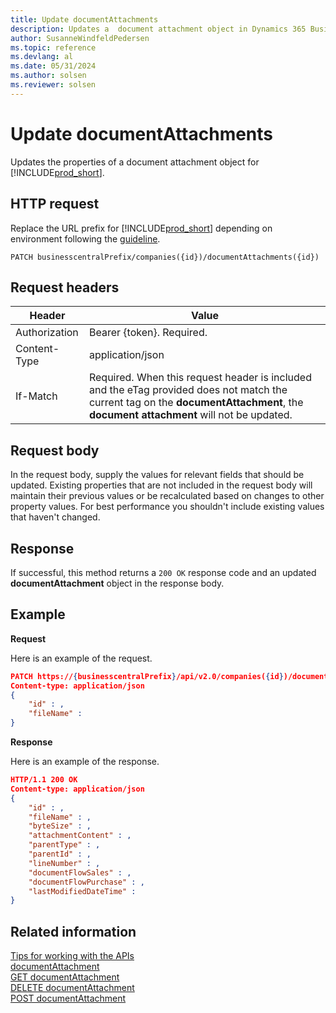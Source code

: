 ```yaml
---
title: Update documentAttachments
description: Updates a  document attachment object in Dynamics 365 Business Central.
author: SusanneWindfeldPedersen
ms.topic: reference
ms.devlang: al
ms.date: 05/31/2024
ms.author: solsen
ms.reviewer: solsen
---
```


# Update documentAttachments

Updates the properties of a document attachment object for [!INCLUDE[prod_short](../../../includes/prod_short.md)].

## HTTP request

Replace the URL prefix for [!INCLUDE[prod_short](../../../includes/prod_short.md)] depending on environment following the [guideline](../../v2.0/endpoints-apis-for-dynamics.md).

```
PATCH businesscentralPrefix/companies({id})/documentAttachments({id})
```

## Request headers

|Header|Value|
|------|-----|
|Authorization  |Bearer {token}. Required. |
|Content-Type  |application/json|
|If-Match      |Required. When this request header is included and the eTag provided does not match the current tag on the **documentAttachment**, the **document attachment** will not be updated. |

## Request body

In the request body, supply the values for relevant fields that should be updated. Existing properties that are not included in the request body will maintain their previous values or be recalculated based on changes to other property values. For best performance you shouldn't include existing values that haven't changed.

## Response

If successful, this method returns a ```200 OK``` response code and an updated **documentAttachment** object in the response body.

## Example

**Request**

Here is an example of the request.

```json
PATCH https://{businesscentralPrefix}/api/v2.0/companies({id})/documentAttachments({id})
Content-type: application/json
{
    "id" : ,
    "fileName" :
}
```

**Response**

Here is an example of the response.


```json
HTTP/1.1 200 OK
Content-type: application/json
{
    "id" : ,
    "fileName" : ,
    "byteSize" : ,
    "attachmentContent" : ,
    "parentType" : ,
    "parentId" : ,
    "lineNumber" : ,
    "documentFlowSales" : ,
    "documentFlowPurchase" : ,
    "lastModifiedDateTime" :
}
```

## Related information

[Tips for working with the APIs](/dynamics365/business-central/dev-itpro/developer/devenv-connect-apps-tips)  
[documentAttachment](../resources/dynamics_documentAttachment.md)  
[GET documentAttachment](dynamics_documentattachment_get.md)  
[DELETE documentAttachment](dynamics_documentattachment_delete.md)  
[POST documentAttachment](dynamics_documentattachment_create.md)  
